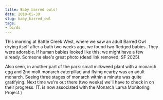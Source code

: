 ```yaml
---
title: Baby barred owls!
date: 2010-05-30
slug: baby_barred_owl
tags:
- birds
---
```


This morning at Battle Creek West, where we saw an adult Barred Owl drying
itself after a bath two weeks ago, we found two fledged babies. They were
adorable. If human babies looked like this, we might have a few already. Someone else's
great photo (dead link removed; SF 2025).

Also seen, in another part of the park: small milkweed plant with a monarch egg
and 2nd molt monarch caterpillar, and flying nearby was an adult monarch. Seeing
three stages of monarch within a minute was quite gratifying. Next time we're
out there (two weeks) we'll have to check in on their progress. (T. is now
associated with the Monarch Larva Monitoring
Project.)

<!-- truncate -->
